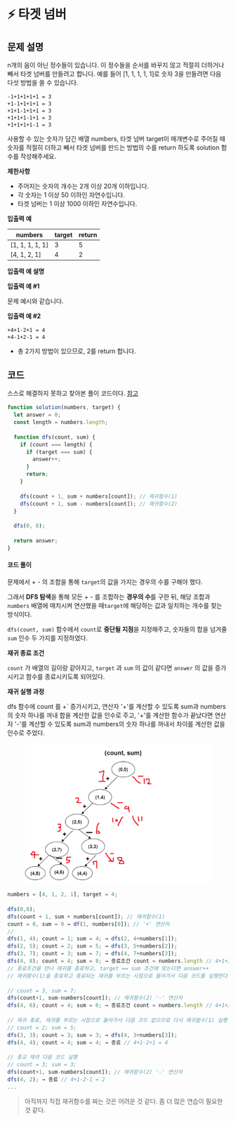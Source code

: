 # ⚡ 타겟 넘버

## **문제 설명**

n개의 음이 아닌 정수들이 있습니다. 이 정수들을 순서를 바꾸지 않고 적절히 더하거나 빼서 타겟 넘버를 만들려고 합니다. 예를 들어 \[1, 1, 1, 1, 1]로 숫자 3을 만들려면 다음 다섯 방법을 쓸 수 있습니다.

```
-1+1+1+1+1 = 3
+1-1+1+1+1 = 3
+1+1-1+1+1 = 3
+1+1+1-1+1 = 3
+1+1+1+1-1 = 3
```

사용할 수 있는 숫자가 담긴 배열 numbers, 타겟 넘버 target이 매개변수로 주어질 때 숫자를 적절히 더하고 빼서 타겟 넘버를 만드는 방법의 수를 return 하도록 solution 함수를 작성해주세요.

**제한사항**

* 주어지는 숫자의 개수는 2개 이상 20개 이하입니다.
* 각 숫자는 1 이상 50 이하인 자연수입니다.
* 타겟 넘버는 1 이상 1000 이하인 자연수입니다.

**입출력 예**

| numbers          | target | return |
| ---------------- | ------ | ------ |
| \[1, 1, 1, 1, 1] | 3      | 5      |
| \[4, 1, 2, 1]    | 4      | 2      |

**입출력 예 설명**

**입출력 예 #1**

문제 예시와 같습니다.

**입출력 예 #2**

```
+4+1-2+1 = 4
+4-1+2-1 = 4
```

* 총 2가지 방법이 있으므로, 2를 return 합니다.



## 코드

스스로 해결하지 못하고 찾아본 풀이 코드이다. [참고](https://yong-nyong.tistory.com/41)

```javascript
function solution(numbers, target) {
  let answer = 0;
  const length = numbers.length;

  function dfs(count, sum) {
    if (count === length) {
      if (target === sum) {
        answer++;
      }
      return;
    }

    dfs(count + 1, sum + numbers[count]); // 재귀함수(1)
    dfs(count + 1, sum - numbers[count]); // 재귀함수(2)
  }

  dfs(0, 0);

  return answer;
}
```

#### 코드 풀이

문제에서 + - 의 조합을 통해 `target`의 값을 가지는 경우의 수를 구해야 했다.&#x20;

그래서 **DFS 탐색**을 통해 모든 + - 를 조합하는 **경우의 수**를 구한 뒤, 해당 조합과 `numbers` 배열에 매치시켜 연산했을 때`target`에 해당하는 값과 일치하는 개수를 찾는 방식이다.

`dfs(count, sum)` 함수에서 `count`로 **중단될 지점**을 지정해주고, 숫자들의 합을 넘겨줄 `sum` 인수 두 가지를 지정하였다.



**재귀 종료 조건**

`count` 가 배열의 길이랑 같아지고, `target` 과 `sum` 의 값이 같다면 `answer` 의 값을 증가시키고 함수를 종료시키도록 되어있다.



**재귀 실행  과정**

dfs 함수에 count 를 +\` 증가시키고, 연산자 '+'를 계산할 수 있도록 sum과 numbers의 숫자 하나를 꺼내 합을 계산한 값을 인수로 주고, '+'를 계산한 함수가 끝났다면 연산자 '-'를 계산할 수 있도록 sum과 numbers의 숫자 하나를 꺼내서 차이를 계산한 값을 인수로 주었다.

<figure><img src="../../.gitbook/assets/image (3).png" alt=""><figcaption></figcaption></figure>

```javascript
numbers = [4, 1, 2, 1], target = 4;

dfs(0,0);
dfs(count + 1, sum + numbers[count]); // 재귀함수(1) 
count = 0, sum = 0 → df(1, numbers[0]); // '+' 연산자
//
dfs(1, 4); count = 1; sum = 4; → dfs(2, 4+numbers[1]);
dfs(2, 5); count = 2; sum = 5; → dfs(3, 5+numbers[2]);
dfs(3, 7); count = 3; sum = 7; → dfs(4, 7+numbers[3]);
dfs(4, 8); count = 4; sum = 8; → 종료조건 count = numbers.length // 4+1+2+1 = 8
// 종료조건을 만나 재귀를 종료하고, target == sum 조건에 맞는다면 answer++
// 재귀함수(1)을 종료하고 종료되는 재귀를 부르는 시점으로 돌아가서 다음 코드를 실행한다.

// count = 3, sum = 7;
dfs(count+1, sum-numbers[count]); // 재귀함수(2) '-' 연산자
dfs(4, 6); count = 4; sum = 6; → 종료조건 count = numbers.length // 4+1+2-1 = 6

// 재귀 종료, 재귀를 부르는 시점으로 돌아가서 다음 코드 없으므로 다시 재귀함수(1) 실행
// count = 2; sum = 5; 
dfs(3, 3); count = 3; sum = 3; → dfs(4, 3+numbers[3]);
dfs(4, 4); count = 4; sum = 4; → 종료 // 4+1-2+1 = 4

// 종교 재귀 다음 코드 실행
// count = 3; sum = 3;
dfs(count+1, sum-numbers[count]); // 재귀함수(2) '-' 연산자
dfs(4, 2); → 종료 // 4+1-2-1 = 2
...

```

> 아직까지 직접 재귀함수를 짜는 것은 어려운 것 같다. 좀 더 많은 연습이 필요한 것 같다.
